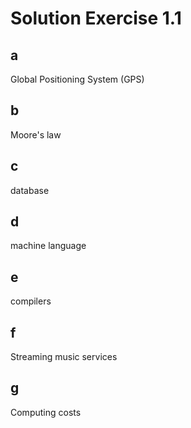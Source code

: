 # Solution Exercise 1.1

## a

Global Positioning System (GPS)

## b

Moore's law

## c

database

## d

machine language

## e

compilers

## f

Streaming music services

## g

Computing costs
